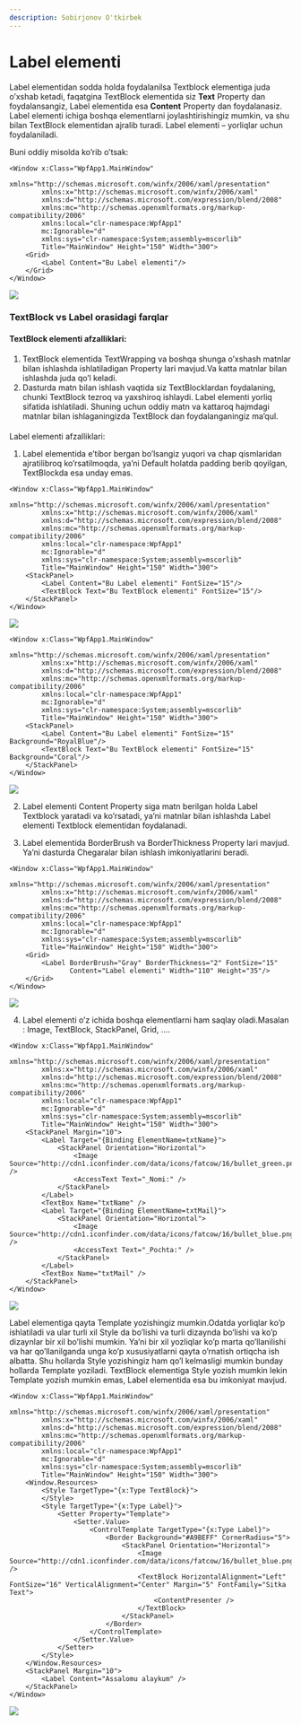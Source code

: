 ```yaml
---
description: Sobirjonov O'tkirbek
---
```


# Label elementi

Label elementidan sodda holda foydalanilsa Textblock elementiga juda o’xshab ketadi, faqatgina TextBlock elementida siz **Text** Property dan foydalansangiz, Label elementida esa **Content** Property dan foydalanasiz. Label elementi ichiga boshqa elementlarni joylashtirishingiz mumkin, va shu bilan TextBlock elementidan ajralib turadi. Label elementi – yorliqlar uchun foydalaniladi.

Buni oddiy misolda ko’rib o’tsak:

```aspnet
<Window x:Class="WpfApp1.MainWindow"
        xmlns="http://schemas.microsoft.com/winfx/2006/xaml/presentation"
        xmlns:x="http://schemas.microsoft.com/winfx/2006/xaml"
        xmlns:d="http://schemas.microsoft.com/expression/blend/2008"
        xmlns:mc="http://schemas.openxmlformats.org/markup-compatibility/2006"
        xmlns:local="clr-namespace:WpfApp1"
        mc:Ignorable="d"
        xmlns:sys="clr-namespace:System;assembly=mscorlib"
        Title="MainWindow" Height="150" Width="300">
    <Grid>
        <Label Content="Bu Label elementi"/>
    </Grid>
</Window>

```

![](../../.gitbook/assets/image%20%2899%29.png)

### TextBlock vs Label orasidagi farqlar     

#### TextBlock elementi afzalliklari:

1. TextBlock elementida TextWrapping va boshqa shunga o’xshash matnlar bilan ishlashda ishlatiladigan Property lari mavjud.Va katta matnlar bilan ishlashda juda qo’l keladi.
2. Dasturda matn bilan ishlash vaqtida siz TextBlocklardan foydalaning, chunki TextBlock tezroq va yaxshiroq ishlaydi. Label elementi yorliq sifatida ishlatiladi. Shuning uchun oddiy matn va kattaroq hajmdagi matnlar bilan ishlaganingizda TextBlock dan foydalanganingiz ma’qul.

#### Label elementi afzalliklari:

1. Label elementida e’tibor bergan bo’lsangiz yuqori va chap qismlaridan ajratilibroq ko’rsatilmoqda, ya’ni Default holatda padding berib qoyilgan, TextBlockda esa unday emas.

```aspnet
<Window x:Class="WpfApp1.MainWindow"
        xmlns="http://schemas.microsoft.com/winfx/2006/xaml/presentation"
        xmlns:x="http://schemas.microsoft.com/winfx/2006/xaml"
        xmlns:d="http://schemas.microsoft.com/expression/blend/2008"
        xmlns:mc="http://schemas.openxmlformats.org/markup-compatibility/2006"
        xmlns:local="clr-namespace:WpfApp1"
        mc:Ignorable="d"
        xmlns:sys="clr-namespace:System;assembly=mscorlib"
        Title="MainWindow" Height="150" Width="300">
    <StackPanel>
        <Label Content="Bu Label elementi" FontSize="15"/>
        <TextBlock Text="Bu TextBlock elementi" FontSize="15"/>
    </StackPanel>
</Window>

```

![](../../.gitbook/assets/image%20%2825%29.png)

```aspnet
<Window x:Class="WpfApp1.MainWindow"
        xmlns="http://schemas.microsoft.com/winfx/2006/xaml/presentation"
        xmlns:x="http://schemas.microsoft.com/winfx/2006/xaml"
        xmlns:d="http://schemas.microsoft.com/expression/blend/2008"
        xmlns:mc="http://schemas.openxmlformats.org/markup-compatibility/2006"
        xmlns:local="clr-namespace:WpfApp1"
        mc:Ignorable="d"
        xmlns:sys="clr-namespace:System;assembly=mscorlib"
        Title="MainWindow" Height="150" Width="300">
    <StackPanel>
        <Label Content="Bu Label elementi" FontSize="15" Background="RoyalBlue"/>
        <TextBlock Text="Bu TextBlock elementi" FontSize="15" Background="Coral"/>
    </StackPanel>
</Window>

```

![](../../.gitbook/assets/image%20%281%29.png)

2. Label elementi Content Property siga matn berilgan holda Label Textblock yaratadi va ko’rsatadi, ya’ni matnlar bilan ishlashda Label elementi Textblock elementidan foydalanadi.

3. Label elementida BorderBrush va BorderThickness Property lari mavjud. Ya’ni dasturda Chegaralar bilan ishlash imkoniyatlarini beradi.

```aspnet
<Window x:Class="WpfApp1.MainWindow"
        xmlns="http://schemas.microsoft.com/winfx/2006/xaml/presentation"
        xmlns:x="http://schemas.microsoft.com/winfx/2006/xaml"
        xmlns:d="http://schemas.microsoft.com/expression/blend/2008"
        xmlns:mc="http://schemas.openxmlformats.org/markup-compatibility/2006"
        xmlns:local="clr-namespace:WpfApp1"
        mc:Ignorable="d"
        xmlns:sys="clr-namespace:System;assembly=mscorlib"
        Title="MainWindow" Height="150" Width="300">
    <Grid>
        <Label BorderBrush="Gray" BorderThickness="2" FontSize="15" 
               Content="Label elementi" Width="110" Height="35"/>
    </Grid>
</Window>

```

![](../../.gitbook/assets/image%20%2871%29.png)

4. Label elementi o’z ichida boshqa elementlarni ham saqlay oladi.Masalan : Image, TextBlock, StackPanel, Grid, ….

```aspnet
<Window x:Class="WpfApp1.MainWindow"
        xmlns="http://schemas.microsoft.com/winfx/2006/xaml/presentation"
        xmlns:x="http://schemas.microsoft.com/winfx/2006/xaml"
        xmlns:d="http://schemas.microsoft.com/expression/blend/2008"
        xmlns:mc="http://schemas.openxmlformats.org/markup-compatibility/2006"
        xmlns:local="clr-namespace:WpfApp1"
        mc:Ignorable="d"
        xmlns:sys="clr-namespace:System;assembly=mscorlib"
        Title="MainWindow" Height="150" Width="300">
    <StackPanel Margin="10">
        <Label Target="{Binding ElementName=txtName}">
            <StackPanel Orientation="Horizontal">
                <Image     Source="http://cdn1.iconfinder.com/data/icons/fatcow/16/bullet_green.png" />
                <AccessText Text="_Nomi:" />
            </StackPanel>
        </Label>
        <TextBox Name="txtName" />
        <Label Target="{Binding ElementName=txtMail}">
            <StackPanel Orientation="Horizontal">
                <Image Source="http://cdn1.iconfinder.com/data/icons/fatcow/16/bullet_blue.png" />
                <AccessText Text="_Pochta:" />
            </StackPanel>
        </Label>
        <TextBox Name="txtMail" />
    </StackPanel>
</Window>

```

![](../../.gitbook/assets/image%20%2890%29.png)

Label elementiga qayta Template yozishingiz mumkin.Odatda yorliqlar ko’p ishlatiladi va ular turli xil Style da bo’lishi va turli dizaynda bo’lishi va ko’p dizaynlar bir xil bo’lishi mumkin. Ya’ni bir xil yozliqlar ko’p marta qo’llanilishi va har qo’llanilganda unga ko’p xususiyatlarni qayta o’rnatish ortiqcha ish albatta. Shu hollarda Style yozishingiz ham qo’l kelmasligi mumkin bunday hollarda Template yoziladi. TextBlock elementiga Style yozish mumkin lekin Template yozish mumkin emas, Label elementida esa bu imkoniyat mavjud.

```aspnet
<Window x:Class="WpfApp1.MainWindow"
        xmlns="http://schemas.microsoft.com/winfx/2006/xaml/presentation"
        xmlns:x="http://schemas.microsoft.com/winfx/2006/xaml"
        xmlns:d="http://schemas.microsoft.com/expression/blend/2008"
        xmlns:mc="http://schemas.openxmlformats.org/markup-compatibility/2006"
        xmlns:local="clr-namespace:WpfApp1"
        mc:Ignorable="d"
        xmlns:sys="clr-namespace:System;assembly=mscorlib"
        Title="MainWindow" Height="150" Width="300">
    <Window.Resources>
        <Style TargetType="{x:Type TextBlock}">
        </Style>
        <Style TargetType="{x:Type Label}">
            <Setter Property="Template">
                <Setter.Value>
                    <ControlTemplate TargetType="{x:Type Label}">
                        <Border Background="#A9BEFF" CornerRadius="5">
                            <StackPanel Orientation="Horizontal">
                                <Image Source="http://cdn1.iconfinder.com/data/icons/fatcow/16/bullet_blue.png" />
                                <TextBlock HorizontalAlignment="Left" FontSize="16" VerticalAlignment="Center" Margin="5" FontFamily="Sitka Text">
                                    <ContentPresenter />
                                </TextBlock>
                            </StackPanel>
                        </Border>
                    </ControlTemplate>
                </Setter.Value>
            </Setter>
        </Style>
    </Window.Resources>
    <StackPanel Margin="10">
        <Label Content="Assalomu alaykum" />
    </StackPanel>
</Window>

```

![](../../.gitbook/assets/image%20%2840%29.png)

